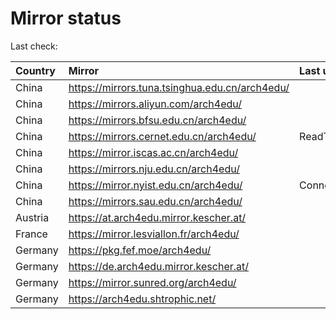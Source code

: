 <script src="./time.js"></script>
# Mirror status
Last check: <script type="text/javascript">localize(1749486781.5184236);</script>

|Country|Mirror|Last update|
|:------|:-----|:----------|
|China|https://mirrors.tuna.tsinghua.edu.cn/arch4edu/|<script type="text/javascript">localize(1749454841);</script>|
|China|https://mirrors.aliyun.com/arch4edu/|<script type="text/javascript">localize(1749454841);</script>|
|China|https://mirrors.bfsu.edu.cn/arch4edu/|<script type="text/javascript">localize(1749454841);</script>|
|China|https://mirrors.cernet.edu.cn/arch4edu/|ReadTimeout|
|China|https://mirror.iscas.ac.cn/arch4edu/|<script type="text/javascript">localize(1749454841);</script>|
|China|https://mirrors.nju.edu.cn/arch4edu/|<script type="text/javascript">localize(1749365324);</script>|
|China|https://mirror.nyist.edu.cn/arch4edu/|ConnectionError|
|China|https://mirrors.sau.edu.cn/arch4edu/|<script type="text/javascript">localize(1731653531);</script>|
|Austria|https://at.arch4edu.mirror.kescher.at/|<script type="text/javascript">localize(1749454841);</script>|
|France|https://mirror.lesviallon.fr/arch4edu/|<script type="text/javascript">localize(1749020703);</script>|
|Germany|https://pkg.fef.moe/arch4edu/|<script type="text/javascript">localize(1749454841);</script>|
|Germany|https://de.arch4edu.mirror.kescher.at/|<script type="text/javascript">localize(1749454841);</script>|
|Germany|https://mirror.sunred.org/arch4edu/|<script type="text/javascript">localize(1749454841);</script>|
|Germany|https://arch4edu.shtrophic.net/|<script type="text/javascript">localize(1749454841);</script>|

<script src="./tablefilter/tablefilter.js"></script>
<script src="./table.js"></script>